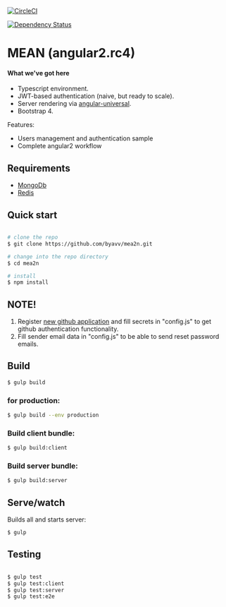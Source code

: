 
[![CircleCI][circle-image]][circle-url]

[![Dependency Status][david-image]][david-url]


# MEAN (angular2.rc4)

#### What we've got here

* Typescript environment.
* JWT-based authentication (naive, but ready to scale).
* Server rendering via [angular-universal](https://github.com/angular/universal).
* Bootstrap 4.

 Features:
* Users management and authentication sample
* Complete angular2 workflow

## Requirements
* [MongoDb](https://www.mongodb.org/)
* [Redis](http://redis.io/)

## Quick start

```bash

# clone the repo
$ git clone https://github.com/byavv/mea2n.git 

# change into the repo directory
$ cd mea2n

# install 
$ npm install

```
## NOTE!

1. Register [new github application](https://github.com/settings/applications/new) and fill secrets in 
"config.js" to get github authentication functionality.
2. Fill sender email data in "config.js" to be able to send reset password emails.

## Build
```sh
$ gulp build
```
### for production: 
```sh
$ gulp build --env production                   
```
### Build client bundle:
```sh
$ gulp build:client
```
### Build server bundle:
```sh
$ gulp build:server
```
## Serve/watch
Builds all and starts server:
```sh
$ gulp
```
## Testing
```bash

$ gulp test
$ gulp test:client
$ gulp test:server    
$ gulp test:e2e

 ```
       

[david-image]: https://david-dm.org/byavv/mea2n.svg
[david-url]: https://david-dm.org/byavv/mea2n
[circle-image]: https://circleci.com/gh/byavv/mea2n.svg?style=svg
[circle-url]: https://circleci.com/gh/byavv/mea2n